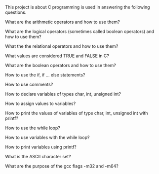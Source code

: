 This project is about C programming is used in answering the following questions.

What are the arithmetic operators and how to use them?

What are the logical operators (sometimes called boolean operators) and how to use them?

What the the relational operators and how to use them?

What values are considered TRUE and FALSE in C?

What are the boolean operators and how to use them?

How to use the if, if ... else statements?

How to use comments?

How to declare variables of types char, int, unsigned int?

How to assign values to variables?

How to print the values of variables of type char, int, unsigned int with printf?

How to use the while loop?

How to use variables with the while loop?

How to print variables using printf?

What is the ASCII character set?

What are the purpose of the gcc flags -m32 and -m64?
